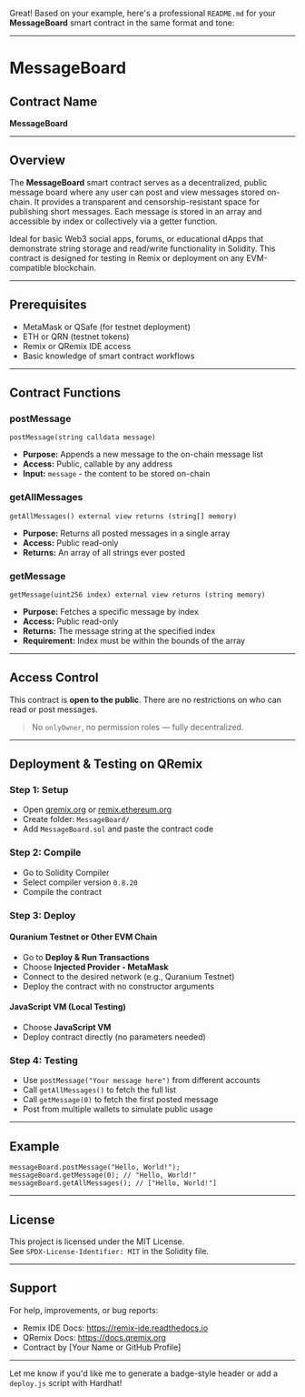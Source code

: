 Great! Based on your example, here's a professional `README.md` for your **MessageBoard** smart contract in the same format and tone:

---

# MessageBoard

## Contract Name  
**MessageBoard**

---

## Overview

The **MessageBoard** smart contract serves as a decentralized, public message board where any user can post and view messages stored on-chain. It provides a transparent and censorship-resistant space for publishing short messages. Each message is stored in an array and accessible by index or collectively via a getter function.

Ideal for basic Web3 social apps, forums, or educational dApps that demonstrate string storage and read/write functionality in Solidity. This contract is designed for testing in Remix or deployment on any EVM-compatible blockchain.

---

## Prerequisites

- MetaMask or QSafe (for testnet deployment)
- ETH or QRN (testnet tokens)
- Remix or QRemix IDE access
- Basic knowledge of smart contract workflows

---

## Contract Functions

### postMessage

```solidity
postMessage(string calldata message)
```
- **Purpose:** Appends a new message to the on-chain message list
- **Access:** Public, callable by any address
- **Input:** `message` - the content to be stored on-chain

### getAllMessages

```solidity
getAllMessages() external view returns (string[] memory)
```
- **Purpose:** Returns all posted messages in a single array
- **Access:** Public read-only
- **Returns:** An array of all strings ever posted

### getMessage

```solidity
getMessage(uint256 index) external view returns (string memory)
```
- **Purpose:** Fetches a specific message by index
- **Access:** Public read-only
- **Returns:** The message string at the specified index
- **Requirement:** Index must be within the bounds of the array

---

## Access Control

This contract is **open to the public**. There are no restrictions on who can read or post messages.

> No `onlyOwner`, no permission roles — fully decentralized.

---

## Deployment & Testing on QRemix

### Step 1: Setup
- Open [qremix.org](https://qremix.org) or [remix.ethereum.org](https://remix.ethereum.org)
- Create folder: `MessageBoard/`
- Add `MessageBoard.sol` and paste the contract code

### Step 2: Compile
- Go to Solidity Compiler
- Select compiler version `0.8.20`
- Compile the contract

### Step 3: Deploy

#### Quranium Testnet or Other EVM Chain
- Go to **Deploy & Run Transactions**
- Choose **Injected Provider - MetaMask**
- Connect to the desired network (e.g., Quranium Testnet)
- Deploy the contract with no constructor arguments

#### JavaScript VM (Local Testing)
- Choose **JavaScript VM**
- Deploy contract directly (no parameters needed)

### Step 4: Testing
- Use `postMessage("Your message here")` from different accounts
- Call `getAllMessages()` to fetch the full list
- Call `getMessage(0)` to fetch the first posted message
- Post from multiple wallets to simulate public usage

---

## Example

```solidity
messageBoard.postMessage("Hello, World!");
messageBoard.getMessage(0); // "Hello, World!"
messageBoard.getAllMessages(); // ["Hello, World!"]
```

---

## License

This project is licensed under the MIT License.  
See `SPDX-License-Identifier: MIT` in the Solidity file.

---

## Support

For help, improvements, or bug reports:
- Remix IDE Docs: https://remix-ide.readthedocs.io
- QRemix Docs: https://docs.qremix.org
- Contract by [Your Name or GitHub Profile]

---

Let me know if you'd like me to generate a badge-style header or add a `deploy.js` script with Hardhat!